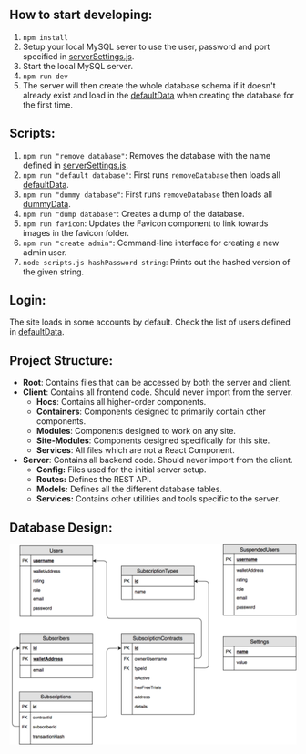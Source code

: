 ## How to start developing:
1. `npm install`
2. Setup your local MySQL sever to use the user, password and port specified in [serverSettings.js](./server/serverSettings.js).
3. Start the local MySQL server.
4. `npm run dev`
5. The server will then create the whole database schema if it doesn't already exist and load in the [defaultData](server/services/database/defaultData.js) when creating the database for the first time.

## Scripts:
1. `npm run "remove database"`: Removes the database with the name defined in [serverSettings.js](./server/serverSettings.js).
2. `npm run "default database"`: First runs `removeDatabase` then loads all [defaultData](server/services/database/defaultData.js).
3. `npm run "dummy database"`: First runs `removeDatabase` then loads all [dummyData](server/services/database/dummyData.js).
4. `npm run "dump database"`: Creates a dump of the database.
4. `npm run favicon`: Updates the Favicon component to link towards images in the favicon folder.
5. `npm run "create admin"`: Command-line interface for creating a new admin user.
6. `node scripts.js hashPassword string`: Prints out the hashed version of the given string.

## Login:
The site loads in some accounts by default. Check the list of users defined in [defaultData](server/services/database/defaultData.js).

## Project Structure:
- **Root**: Contains files that can be accessed by both the server and client.
- **Client**: Contains all frontend code. Should never import from the server.
    - **Hocs**: Contains all higher-order components.
    - **Containers**: Components designed to primarily contain other components.
    - **Modules**: Components designed to work on any site.
    - **Site-Modules**: Components designed specifically for this site.
    - **Services**: All files which are not a React Component.
- **Server**: Contains all backend code. Should never import from the client.
    - **Config:** Files used for the initial server setup.
    - **Routes:** Defines the REST API.
    - **Models:** Defines all the different database tables.
    - **Services:** Contains other utilities and tools specific to the server.
    
## Database Design:
![alt-text](./markdown/ethereum_database.png)

